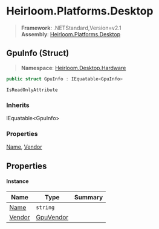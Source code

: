 # Heirloom.Platforms.Desktop

> **Framework**: .NETStandard,Version=v2.1  
> **Assembly**: [Heirloom.Platforms.Desktop][0]

## GpuInfo (Struct)

> **Namespace**: [Heirloom.Desktop.Hardware][0]

```cs
public struct GpuInfo : IEquatable<GpuInfo>
```

`IsReadOnlyAttribute`

### Inherits

IEquatable\<GpuInfo>

### Properties

[Name][1], [Vendor][2]

## Properties

#### Instance

| Name        | Type           | Summary |
|-------------|----------------|---------|
| [Name][1]   | `string`       |         |
| [Vendor][2] | [GpuVendor][3] |         |

[0]: ../../Heirloom.Platforms.Desktop.md
[1]: GpuInfo/Name.md
[2]: GpuInfo/Vendor.md
[3]: GpuVendor.md

